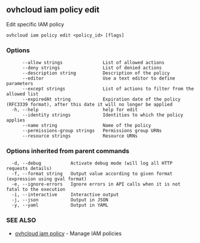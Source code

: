 ## ovhcloud iam policy edit

Edit specific IAM policy

```
ovhcloud iam policy edit <policy_id> [flags]
```

### Options

```
      --allow strings               List of allowed actions
      --deny strings                List of denied actions
      --description string          Description of the policy
      --editor                      Use a text editor to define parameters
      --except strings              List of actions to filter from the allowed list
      --expiredAt string            Expiration date of the policy (RFC3339 format), after this date it will no longer be applied
  -h, --help                        help for edit
      --identity strings            Identities to which the policy applies
      --name string                 Name of the policy
      --permissions-group strings   Permissions group URNs
      --resource strings            Resource URNs
```

### Options inherited from parent commands

```
  -d, --debug           Activate debug mode (will log all HTTP requests details)
  -f, --format string   Output value according to given format (expression using gval format)
  -e, --ignore-errors   Ignore errors in API calls when it is not fatal to the execution
  -i, --interactive     Interactive output
  -j, --json            Output in JSON
  -y, --yaml            Output in YAML
```

### SEE ALSO

* [ovhcloud iam policy](ovhcloud_iam_policy.md)	 - Manage IAM policies

